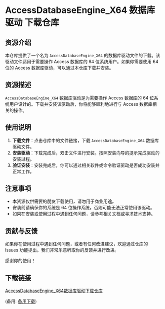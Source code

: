 # AccessDatabaseEngine_X64 数据库驱动 下载仓库

## 资源介绍

本仓库提供了一个名为 `AccessDatabaseEngine_X64` 的数据库驱动文件的下载。该驱动文件适用于需要操作 Access 数据库的 64 位系统用户。如果你需要使用 64 位的 Access 数据库驱动，可以通过本仓库下载并安装。

## 资源描述

`AccessDatabaseEngine_X64` 数据库驱动是为需要操作 Access 数据库的 64 位系统用户设计的。下载并安装该驱动后，你将能够顺利地进行与 Access 数据库相关的操作。

## 使用说明

1. **下载文件**：点击仓库中的文件链接，下载 `AccessDatabaseEngine_X64` 数据库驱动文件。
2. **安装驱动**：下载完成后，双击文件进行安装。按照安装向导的提示完成驱动的安装过程。
3. **验证安装**：安装完成后，你可以通过相关软件或命令验证驱动是否成功安装并正常工作。

## 注意事项

- 本资源仅供需要的朋友下载使用，请勿用于商业用途。
- 安装前请确保你的系统是 64 位操作系统，否则可能无法正常使用该驱动。
- 如果在安装或使用过程中遇到任何问题，请参考相关文档或寻求技术支持。

## 贡献与反馈

如果你在使用过程中遇到任何问题，或者有任何改进建议，欢迎通过仓库的 Issues 功能提出。我们非常乐意听取你的反馈并进行改进。

感谢你的使用！

## 下载链接
[AccessDatabaseEngine_X64数据库驱动下载仓库](https://pan.quark.cn/s/17507ded8850) 

(备用: [备用下载](https://pan.baidu.com/s/1b_i-9-2OxvB2MYec-salaw?pwd=1234))
